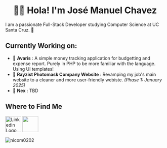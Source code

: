 <h1 align="center">🤙🏽 Hola! I'm José Manuel Chavez</h1>

I am a passionate Full-Stack Developer studying Computer Science at UC Santa Cruz. 🥽

## Currently Working on:

- 💸 **Avaris** : A simple money tracking application for budgetting and expense report. Purely in PHP to be more familiar with the language. Using UI templates!
- 🚜 **Rayzist Photomask Company Website** : Revamping my job's main website to a cleaner and more user-friendly webiste. _(Phase 1: January 2025)_
- 👯 **Nex** : TBD

## Where to Find Me
[<img src="https://upload.wikimedia.org/wikipedia/commons/8/81/LinkedIn_icon.svg" alt="Linkedin Logo" style="height: 50px;" />](https://www.linkedin.com/in/joschavz/)
[<img src="https://a.ltrbxd.com/logos/letterboxd-decal-dots-pos-rgb-500px.png" src="Lettedboxd Logo" style="height: 50px;" />](https://letterboxd.com/joschavz/)

<p><img align="left" src="https://github-readme-stats.vercel.app/api/top-langs?username=joschavz&show_icons=true&locale=en&layout=compact" alt="nicom0202" /></p>
